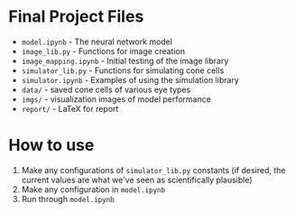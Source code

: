 # Final Project Files

- `model.ipynb` - The neural network model
- `image_lib.py` - Functions for image creation
- `image_mapping.ipynb` - Initial testing of the image library
- `simulator_lib.py` - Functions for simulating cone cells
- `simulator.ipynb` - Examples of using the simulation library
- `data/` - saved cone cells of various eye types
- `imgs/` - visualization images of model performance
- `report/` - LaTeX for report

# How to use
1. Make any configurations of `simulator_lib.py` constants (if desired, the current values are what we've seen as scientifically plausible)
2. Make any configuration in `model.ipynb`
3. Run through `model.ipynb` 

